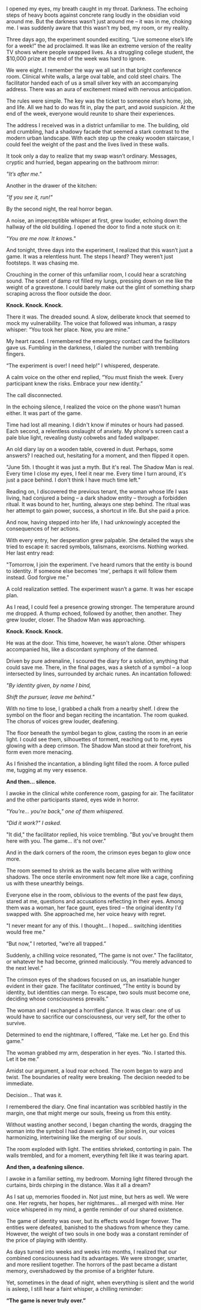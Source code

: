 I opened my eyes, my breath caught in my throat. Darkness. The echoing steps of heavy boots against concrete rang loudly in the obsidian void around me. But the darkness wasn’t just around me – it was in me, choking me. I was suddenly aware that this wasn’t my bed, my room, or my reality.  
  
Three days ago, the experiment sounded exciting. “Live someone else’s life for a week!” the ad proclaimed. It was like an extreme version of the reality TV shows where people swapped lives. As a struggling college student, the $10,000 prize at the end of the week was hard to ignore.  
  
We were eight. I remember the way we all sat in that bright conference room. Clinical white walls, a large oval table, and cold steel chairs. The facilitator handed each of us a small silver key with an accompanying address. There was an aura of excitement mixed with nervous anticipation.  
  
The rules were simple. The key was the ticket to someone else’s home, job, and life. All we had to do was fit in, play the part, and avoid suspicion. At the end of the week, everyone would reunite to share their experiences.  
  
The address I received was in a district unfamiliar to me. The building, old and crumbling, had a shadowy facade that seemed a stark contrast to the modern urban landscape. With each step up the creaky wooden staircase, I could feel the weight of the past and the lives lived in these walls.  
  
It took only a day to realize that my swap wasn’t ordinary. Messages, cryptic and hurried, began appearing on the bathroom mirror:  
  
*"It’s after me."*  
  
Another in the drawer of the kitchen:  
  
*"If you see it, run!"*  
  
By the second night, the real horror began.  
  
A noise, an imperceptible whisper at first, grew louder, echoing down the hallway of the old building. I opened the door to find a note stuck on it:  
  
*"You are me now. It knows."*  
  
And tonight, three days into the experiment, I realized that this wasn’t just a game. It was a relentless hunt. The steps I heard? They weren’t just footsteps. It was chasing me.  
  
Crouching in the corner of this unfamiliar room, I could hear a scratching sound. The scent of damp rot filled my lungs, pressing down on me like the weight of a gravestone. I could barely make out the glint of something sharp scraping across the floor outside the door.  
  
**Knock. Knock. Knock.**  
  
There it was. The dreaded sound. A slow, deliberate knock that seemed to mock my vulnerability. The voice that followed was inhuman, a raspy whisper: “You took her place. Now, you are mine.”  
  
My heart raced. I remembered the emergency contact card the facilitators gave us. Fumbling in the darkness, I dialed the number with trembling fingers.  
  
“The experiment is over! I need help!” I whispered, desperate.  
  
A calm voice on the other end replied, “You must finish the week. Every participant knew the risks. Embrace your new identity.”  
  
The call disconnected.  
  
In the echoing silence, I realized the voice on the phone wasn’t human either. It was part of the game.  
  
Time had lost all meaning. I didn't know if minutes or hours had passed. Each second, a relentless onslaught of anxiety. My phone's screen cast a pale blue light, revealing dusty cobwebs and faded wallpaper.  
  
An old diary lay on a wooden table, covered in dust. Perhaps, some answers? I reached out, hesitating for a moment, and then flipped it open.  
  
"June 5th. I thought it was just a myth. But it's real. The Shadow Man is real. Every time I close my eyes, I feel it near me. Every time I turn around, it's just a pace behind. I don't think I have much time left."  
  
Reading on, I discovered the previous tenant, the woman whose life I was living, had conjured a being – a dark shadow entity – through a forbidden ritual. It was bound to her, hunting, always one step behind. The ritual was her attempt to gain power, success, a shortcut in life. But she paid a price.  
  
And now, having stepped into her life, I had unknowingly accepted the consequences of her actions.  
  
With every entry, her desperation grew palpable. She detailed the ways she tried to escape it: sacred symbols, talismans, exorcisms. Nothing worked. Her last entry read:  
  
"Tomorrow, I join the experiment. I've heard rumors that the entity is bound to identity. If someone else becomes 'me', perhaps it will follow them instead. God forgive me."  
  
A cold realization settled. The experiment wasn’t a game. It was her escape plan.  
  
As I read, I could feel a presence growing stronger. The temperature around me dropped. A thump echoed, followed by another, then another. They grew louder, closer. The Shadow Man was approaching.  
  
**Knock. Knock. Knock.**  
  
He was at the door. This time, however, he wasn't alone. Other whispers accompanied his, like a discordant symphony of the damned.  
  
Driven by pure adrenaline, I scoured the diary for a solution, anything that could save me. There, in the final pages, was a sketch of a symbol – a loop intersected by lines, surrounded by archaic runes. An incantation followed:  
  
*"By identity given, by name I bind,*  
  
*Shift the pursuer, leave me behind."*  
  
With no time to lose, I grabbed a chalk from a nearby shelf. I drew the symbol on the floor and began reciting the incantation. The room quaked. The chorus of voices grew louder, deafening.  
  
The floor beneath the symbol began to glow, casting the room in an eerie light. I could see them, silhouettes of torment, reaching out to me, eyes glowing with a deep crimson. The Shadow Man stood at their forefront, his form even more menacing.  
  
As I finished the incantation, a blinding light filled the room. A force pulled me, tugging at my very essence.  
  
**And then... silence.**  
  
I awoke in the clinical white conference room, gasping for air. The facilitator and the other participants stared, eyes wide in horror.  
  
*"You're... you're back," one of them whispered.*  
  
*"Did it work?" I asked.*  
  
"It did," the facilitator replied, his voice trembling. "But you've brought them here with you. The game... it's not over."  
  
And in the dark corners of the room, the crimson eyes began to glow once more.  
  
The room seemed to shrink as the walls became alive with writhing shadows. The once sterile environment now felt more like a cage, confining us with these unearthly beings.  
  
Everyone else in the room, oblivious to the events of the past few days, stared at me, questions and accusations reflecting in their eyes. Among them was a woman, her face gaunt, eyes tired – the original identity I'd swapped with. She approached me, her voice heavy with regret.  
  
"I never meant for any of this. I thought... I hoped... switching identities would free me."  
  
“But now,” I retorted, “we’re all trapped.”  
  
Suddenly, a chilling voice resonated, “The game is not over.” The facilitator, or whatever he had become, grinned maliciously. “You merely advanced to the next level.”  
  
The crimson eyes of the shadows focused on us, an insatiable hunger evident in their gaze. The facilitator continued, “The entity is bound by identity, but identities can merge. To escape, two souls must become one, deciding whose consciousness prevails.”  
  
The woman and I exchanged a horrified glance. It was clear: one of us would have to sacrifice our consciousness, our very self, for the other to survive.  
  
Determined to end the nightmare, I offered, “Take me. Let her go. End this game.”  
  
The woman grabbed my arm, desperation in her eyes. “No. I started this. Let it be me.”  
  
Amidst our argument, a loud roar echoed. The room began to warp and twist. The boundaries of reality were breaking. The decision needed to be immediate.  
  
Decision... That was it.  
  
I remembered the diary. One final incantation was scribbled hastily in the margin, one that might merge our souls, freeing us from this entity.  
  
Without wasting another second, I began chanting the words, dragging the woman into the symbol I had drawn earlier. She joined in, our voices harmonizing, intertwining like the merging of our souls.  
  
The room exploded with light. The entities shrieked, contorting in pain. The walls trembled, and for a moment, everything felt like it was tearing apart.  
  
**And then, a deafening silence.**  
  
I awoke in a familiar setting, my bedroom. Morning light filtered through the curtains, birds chirping in the distance. Was it all a dream?  
  
As I sat up, memories flooded in. Not just mine, but hers as well. We were one. Her regrets, her hopes, her nightmares... all merged with mine. Her voice whispered in my mind, a gentle reminder of our shared existence.  
  
The game of identity was over, but its effects would linger forever. The entities were defeated, banished to the shadows from whence they came. However, the weight of two souls in one body was a constant reminder of the price of playing with identity.  
  
As days turned into weeks and weeks into months, I realized that our combined consciousness had its advantages. We were stronger, smarter, and more resilient together. The horrors of the past became a distant memory, overshadowed by the promise of a brighter future.  
  
Yet, sometimes in the dead of night, when everything is silent and the world is asleep, I still hear a faint whisper, a chilling reminder:  
  
**“The game is never truly over.”**